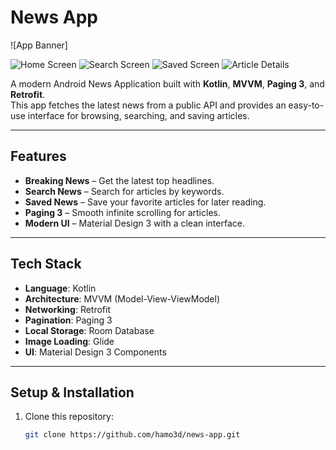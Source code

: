 
# News App

![App Banner]

![Home Screen](screenshots/NewApp1.png)
![Search Screen](screenshots/NewApp3.png)
![Saved Screen](screenshots/NewApp2.png)
![Article Details](screenshots/NewApp5.png)

A modern Android News Application built with **Kotlin**, **MVVM**, **Paging 3**, and **Retrofit**.  
This app fetches the latest news from a public API and provides an easy-to-use interface for browsing, searching, and saving articles.

---

## Features
- **Breaking News** – Get the latest top headlines.
- **Search News** – Search for articles by keywords.
- **Saved News** – Save your favorite articles for later reading.
- **Paging 3** – Smooth infinite scrolling for articles.
- **Modern UI** – Material Design 3 with a clean interface.

---

## Tech Stack
- **Language**: Kotlin  
- **Architecture**: MVVM (Model-View-ViewModel)  
- **Networking**: Retrofit  
- **Pagination**: Paging 3  
- **Local Storage**: Room Database  
- **Image Loading**: Glide  
- **UI**: Material Design 3 Components  

---

## Setup & Installation
1. Clone this repository:
   ```bash
   git clone https://github.com/hamo3d/news-app.git
